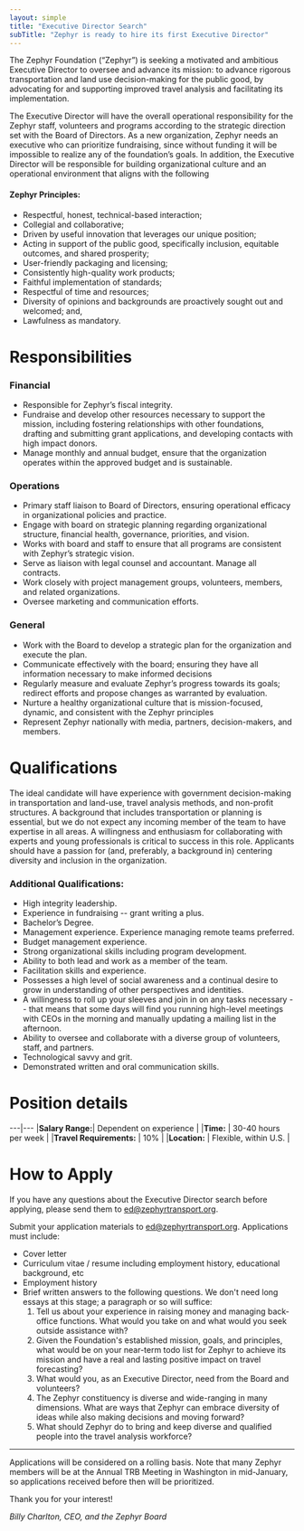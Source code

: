 ```yaml
---
layout: simple
title: "Executive Director Search"
subTitle: "Zephyr is ready to hire its first Executive Director"
---
```


The Zephyr Foundation (“Zephyr”) is seeking a motivated and ambitious Executive Director to oversee and advance its mission: to advance rigorous transportation and land use decision-making for the public good, by advocating for and supporting improved travel analysis and facilitating its implementation.

The Executive Director will have the overall operational responsibility for the Zephyr staff, volunteers and programs according to the strategic direction set with the Board of Directors. As a new organization, Zephyr needs an executive who can prioritize fundraising, since without funding it will be impossible to realize any of the foundation’s goals. In addition, the Executive Director will be responsible for building organizational culture and an operational environment that aligns with the following

#### Zephyr Principles:

- Respectful, honest, technical-based interaction;
- Collegial and collaborative;
- Driven by useful innovation that leverages our unique position;
- Acting in support of the public good, specifically inclusion, equitable outcomes, and shared prosperity;
- User-friendly packaging and licensing;
- Consistently high-quality work products;
- Faithful implementation of standards;
- Respectful of time and resources;
- Diversity of opinions and backgrounds are proactively sought out and welcomed; and,
- Lawfulness as mandatory.

# Responsibilities

### Financial

- Responsible for Zephyr’s fiscal integrity.
- Fundraise and develop other resources necessary to support the mission, including fostering relationships with other foundations, drafting and submitting grant applications, and developing contacts with high impact donors.
- Manage monthly and annual budget, ensure that the organization operates within the approved budget and is sustainable.

### Operations

- Primary staff liaison to Board of Directors, ensuring operational efficacy in organizational policies and practice.
- Engage with board on strategic planning regarding organizational structure, financial health, governance, priorities, and vision.
- Works with board and staff to ensure that all programs are consistent with Zephyr’s strategic vision.
- Serve as liaison with legal counsel and accountant. Manage all contracts.
- Work closely with project management groups, volunteers, members, and related organizations.
- Oversee marketing and communication efforts.

### General

- Work with the Board to develop a strategic plan for the organization and execute the plan.
- Communicate effectively with the board; ensuring they have all information necessary to make informed decisions
- Regularly measure and evaluate Zephyr’s progress towards its goals; redirect efforts and propose changes as warranted by evaluation.
- Nurture a healthy organizational culture that is mission-focused, dynamic, and consistent with the Zephyr principles
- Represent Zephyr nationally with media, partners, decision-makers, and members.

# Qualifications

The ideal candidate will have experience with government decision-making in transportation and land-use, travel analysis methods, and non-profit structures. A background that includes transportation or planning is essential, but we do not expect any incoming member of the team to have expertise in all areas. A willingness and enthusiasm for collaborating with experts and young professionals is critical to success in this role. Applicants should have a passion for (and, preferably, a background in) centering diversity and inclusion in the organization.

### Additional Qualifications:

- High integrity leadership.
- Experience in fundraising -- grant writing a plus.
- Bachelor’s Degree.
- Management experience.  Experience managing remote teams preferred.
- Budget management experience.
- Strong organizational skills including program development.
- Ability to both lead and work as a member of the team.
- Facilitation skills and experience.
- Possesses a high level of social awareness and a continual desire to grow in understanding of other perspectives and identities.
- A willingness to roll up your sleeves and join in on any tasks necessary -- that means that some days will find you running high-level meetings with CEOs in the morning and manually updating a mailing list in the afternoon.
- Ability to oversee and collaborate with a diverse group of volunteers, staff, and partners.
- Technological savvy and grit.
- Demonstrated written and oral communication skills.

# Position details

---|---
|**Salary Range:**| Dependent on experience |
|**Time:** | 30-40 hours per week |
|**Travel Requirements:** | 10% |
|**Location:** | Flexible, within U.S. |

# How to Apply

If you have any questions about the Executive Director search before applying, please send them to <ed@zephyrtransport.org>.

Submit your application materials to <ed@zephyrtransport.org>. Applications must include:

- Cover letter
- Curriculum vitae / resume including employment history, educational background, etc
- Employment history
- Brief written answers to the following questions. We don't need long essays at this stage; 
  a paragraph or so will suffice:
   1. Tell us about your experience in raising money and managing back-office functions.  What would you take on and what would you seek outside assistance with?
   2. Given the Foundation's established mission, goals, and principles, what would be on your near-term todo list for Zephyr to achieve its mission and have a real and lasting positive impact on travel forecasting?
   3. What would you, as an Executive Director, need from the Board and volunteers?
   4. The Zephyr constituency is diverse and wide-ranging in many dimensions.  What are ways that Zephyr can embrace diversity of ideas while also making decisions and moving forward?
   5. What should Zephyr do to bring and keep diverse and qualified people into the travel analysis workforce?

---

Applications will be considered on a rolling basis. Note that many Zephyr members will be at the Annual TRB Meeting in Washington in mid-January, so applications received before then will be prioritized.

Thank you for your interest!

*Billy Charlton, CEO, and the Zephyr Board*

<br/><br/><br/><br/><br/>
